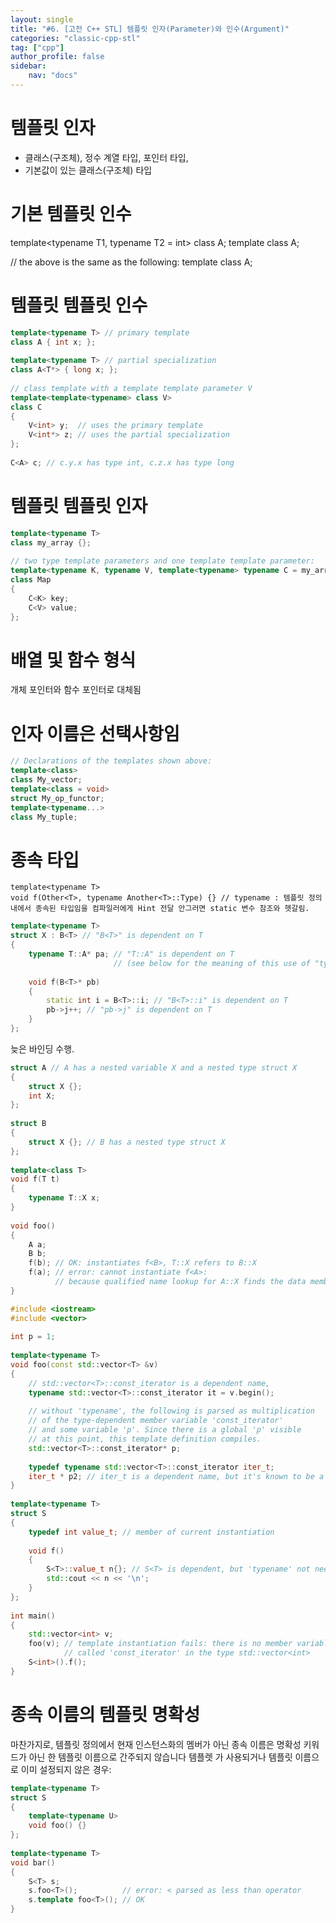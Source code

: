 ```yaml
---
layout: single
title: "#6. [고전 C++ STL] 템플릿 인자(Parameter)와 인수(Argument)"
categories: "classic-cpp-stl"
tag: ["cpp"]
author_profile: false
sidebar: 
    nav: "docs"
---
```



# 템플릿 인자

* 클래스(구조체), 정수 계열 타입, 포인터 타입, 
* 기본값이 있는 클래스(구조체) 타입

# 기본 템플릿 인수

template<typename T1, typename T2 = int> class A;
template<typename T1 = int, typename T2> class A;
 
// the above is the same as the following:
template<typename T1 = int, typename T2 = int> class A;

  
# 템플릿 템플릿 인수

```cpp
template<typename T> // primary template
class A { int x; };
 
template<typename T> // partial specialization
class A<T*> { long x; };
 
// class template with a template template parameter V
template<template<typename> class V>
class C
{
    V<int> y;  // uses the primary template
    V<int*> z; // uses the partial specialization
};
 
C<A> c; // c.y.x has type int, c.z.x has type long
```

# 템플릿 템플릿 인자

```cpp
template<typename T>
class my_array {};
 
// two type template parameters and one template template parameter:
template<typename K, typename V, template<typename> typename C = my_array>
class Map
{
    C<K> key;
    C<V> value;
};
```

# 배열 및 함수 형식

개체 포인터와 함수 포인터로 대체됨

# 인자 이름은 선택사항임

```cpp
// Declarations of the templates shown above:
template<class>
class My_vector;
template<class = void>
struct My_op_functor;
template<typename...>
class My_tuple;
```

# 종속 타입
    template<typename T>
    void f(Other<T>, typename Another<T>::Type) {} // typename : 템플릿 정의 내에서 종속된 타입임을 컴파일러에게 Hint 전달 안그러면 static 변수 참조와 헷갈림.


```cpp
template<typename T>
struct X : B<T> // "B<T>" is dependent on T
{
    typename T::A* pa; // "T::A" is dependent on T
                       // (see below for the meaning of this use of "typename")
 
    void f(B<T>* pb)
    {
        static int i = B<T>::i; // "B<T>::i" is dependent on T
        pb->j++; // "pb->j" is dependent on T
    }
};
```

늦은 바인딩 수행.

```cpp
struct A // A has a nested variable X and a nested type struct X
{
    struct X {};
    int X;
};
 
struct B
{
    struct X {}; // B has a nested type struct X
};
 
template<class T>
void f(T t)
{
    typename T::X x;
}
 
void foo()
{
    A a;
    B b;
    f(b); // OK: instantiates f<B>, T::X refers to B::X
    f(a); // error: cannot instantiate f<A>:
          // because qualified name lookup for A::X finds the data member
}
```

```cpp
#include <iostream>
#include <vector>
 
int p = 1;
 
template<typename T>
void foo(const std::vector<T> &v)
{
    // std::vector<T>::const_iterator is a dependent name,
    typename std::vector<T>::const_iterator it = v.begin();
 
    // without 'typename', the following is parsed as multiplication
    // of the type-dependent member variable 'const_iterator'
    // and some variable 'p'. Since there is a global 'p' visible
    // at this point, this template definition compiles.
    std::vector<T>::const_iterator* p;
 
    typedef typename std::vector<T>::const_iterator iter_t;
    iter_t * p2; // iter_t is a dependent name, but it's known to be a type name
}
 
template<typename T>
struct S
{
    typedef int value_t; // member of current instantiation
 
    void f()
    {
        S<T>::value_t n{}; // S<T> is dependent, but 'typename' not needed
        std::cout << n << '\n';
    }
};
 
int main()
{
    std::vector<int> v;
    foo(v); // template instantiation fails: there is no member variable
            // called 'const_iterator' in the type std::vector<int>
    S<int>().f();
}

```

# 종속 이름의 템플릿 명확성

마찬가지로, 템플릿 정의에서 현재 인스턴스화의 멤버가 아닌 종속 이름은 명확성 키워드가 아닌 한 템플릿 이름으로 간주되지 않습니다 템플렛 가 사용되거나 템플릿 이름으로 이미 설정되지 않은 경우:

```cpp
template<typename T>
struct S
{
    template<typename U>
    void foo() {}
};
 
template<typename T>
void bar()
{
    S<T> s;
    s.foo<T>();          // error: < parsed as less than operator
    s.template foo<T>(); // OK
}
```



